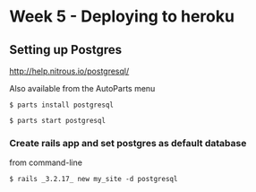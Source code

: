# Week 5 - Deploying to heroku

## Setting up Postgres
http://help.nitrous.io/postgresql/

Also available from the AutoParts menu

```
$ parts install postgresql

$ parts start postgresql
```

### Create rails app and set postgres as default database
from command-line

```
$ rails _3.2.17_ new my_site -d postgresql
```
